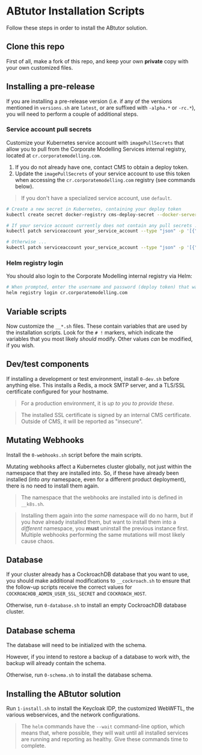 # ABtutor Installation Scripts

Follow these steps in order to install the ABtutor solution.

## Clone this repo

First of all, make a fork of this repo, and keep your own **private** copy with your own customized files.

## Installing a pre-release

If you are installing a pre-release version (i.e. if any of the versions mentioned in `versions.sh` are `latest`, or are suffixed with `-alpha.*` or `-rc.*`), you will need to perform a couple of additional steps.

### Service account pull secrets

Customize your Kubernetes service account with `imagePullSecrets` that allow you to pull from the Corporate Modelling Services internal registry, located at `cr.corporatemodelling.com`.

1. If you do not already have one, contact CMS to obtain a deploy token.
2. Update the `imagePullSecrets` of your service account to use this token when accessing the `cr.corporatemodelling.com` registry (see commands below).

> If you don't have a specialized service account, use `default`.

```bash
# Create a new secret in Kubernetes, containing your deploy token
kubectl create secret docker-registry cms-deploy-secret --docker-server=cr.corporatemodelling.com --docker-username=username --docker-password=your_deploy_token

# If your service account currently does not contain any pull secrets ...
kubectl patch serviceaccount your_service_account --type "json" -p '[{"op": "add", "path": "/imagePullSecrets","value": [{"name": "cms-deploy-secret"}]}]'

# Otherwise ...
kubectl patch serviceaccount your_service_account --type "json" -p '[{"op": "add", "path": "/imagePullSecrets/-","value": {"name": "cms-deploy-secret"}}]'
```

### Helm registry login

You should also login to the Corporate Modelling internal registry via Helm:

```bash
# When prompted, enter the username and password (deploy token) that was provided to you.
helm registry login cr.corporatemodelling.com
```

## Variable scripts

Now customize the `__*.sh` files. These contain variables that are used by the installation scripts. Look for the `# !` markers, which indicate the variables that you most likely _should_ modify. Other values _can_ be modified, if you wish.

## Dev/test components

If installing a development or test environment, install `0-dev.sh` before anything else. This installs a Redis, a mock SMTP server, and a TLS/SSL certificate configured for your hostname.

> For a production environment, it is _up to you to provide these_.

> The installed SSL certificate is signed by an internal CMS certificate. Outside of CMS, it will be reported as "insecure".

## Mutating Webhooks

Install the `0-webhooks.sh` script before the main scripts.

Mutating webhooks affect a Kubernetes cluster globally, not just within the namespace that they are installed into. So, if these have already been installed (into _any_ namespace, even for a different product deployment), there is no need to install them again.

> The namespace that the webhooks are installed into is defined in `__k8s.sh`.

> Installing them again into the _same_ namespace will do no harm, but if you _have_ already installed them, but want to install them into a _different_ namespace, you **must** uninstall the previous instance first. Multiple webhooks performing the same mutations will most likely cause chaos.

## Database

If your cluster already has a CockroachDB database that you want to use, you should make additional modifications to `__cockroach.sh` to ensure that the follow-up scripts receive the correct values for `COCKROACHDB_ADMIN_USER_SSL_SECRET` and `COCKROACH_HOST`.

Otherwise, run `0-database.sh` to install an empty CockroachDB database cluster.

## Database schema

The database will need to be initialized with the schema.

However, if you intend to restore a backup of a database to work with, the backup will already contain the schema.

Otherwise, run `0-schema.sh` to install the database schema.

## Installing the ABtutor solution

Run `1-install.sh` to install the Keycloak IDP, the customized WebWFTL, the various webservices, and the network configurations.

> The `helm` commands have the `--wait` command-line option, which means that, where possible, they will wait until all installed services are running and reporting as healthy. Give these commands time to complete.
